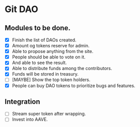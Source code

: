 # Git DAO

## Modules to be done.

- [x] Finish the list of DAOs created.
- [x] Amount og tokens reserve for admin.
- [x] Able to propose anything from the site.
- [x] People should be able to vote on it.
- [x] And able to see the result.
- [x] Able to distribute funds among the contributors.
- [x] Funds will be stored in treasury.
- [ ] [MAYBE] Show the top token holders.
- [x] People can buy DAO tokens to prioritize bugs and features.

## Integration
- [ ] Stream super token after wrapping.
- [ ] Invest into AAVE.
